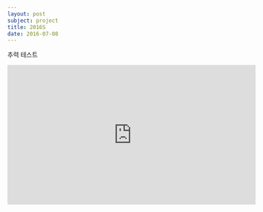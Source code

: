 ```yaml
---
layout: post
subject: project
title: 2016S
date: 2016-07-08
---
```

추력 테스트
<iframe width="560" height="315" src="https://www.youtube.com/embed/XXM7Hl8ReCU" frameborder="0" allowfullscreen></iframe>

